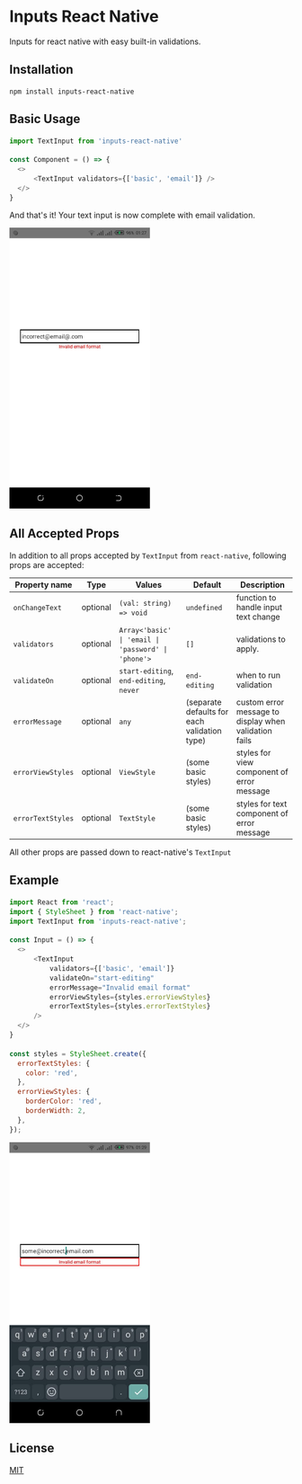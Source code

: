 # Inputs React Native
Inputs for react native with easy built-in validations.

## Installation

```
npm install inputs-react-native
```

## Basic Usage
```js
import TextInput from 'inputs-react-native'

const Component = () => {
  <>
      <TextInput validators={['basic', 'email']} />
  </>
}

```

And that's it! Your text input is now complete with email validation.

<img src="img/example-1.png" width="250">

## All Accepted Props

In addition to all props accepted by `TextInput` from `react-native`, following props are accepted:

Property name | Type | Values | Default | Description
--- | --- | --- | --- | --- |
`onChangeText` | optional | `(val: string) => void` | `undefined` | function to handle input text change
`validators` | optional | `Array<'basic' \| 'email \| 'password' \| 'phone'>` | `[]` | validations to apply.
`validateOn` | optional | `start-editing`, `end-editing`, `never` | `end-editing` | when to run validation
`errorMessage` | optional | `any` | (separate defaults for each validation type) | custom error message to display when validation fails
`errorViewStyles` | optional | `ViewStyle` | (some basic styles) | styles for view component of error message
`errorTextStyles` | optional | `TextStyle` | (some basic styles) | styles for text component of error message

All other props are passed down to react-native's `TextInput`

## Example

```js
import React from 'react';
import { StyleSheet } from 'react-native';
import TextInput from 'inputs-react-native';

const Input = () => {
  <>
      <TextInput
          validators={['basic', 'email']}
          validateOn="start-editing"
          errorMessage="Invalid email format"
          errorViewStyles={styles.errorViewStyles}
          errorTextStyles={styles.errorTextStyles}
      />  
  </>
}

const styles = StyleSheet.create({
  errorTextStyles: {
    color: 'red',
  },
  errorViewStyles: {
    borderColor: 'red',
    borderWidth: 2,
  },
});
```
<img src="img/example-2.png" width="250">

## License

[MIT](https://github.com/JazibJafri/inputs-react-native/blob/master/LICENSE)
